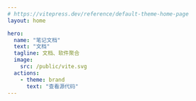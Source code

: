 ```yaml
---
# https://vitepress.dev/reference/default-theme-home-page
layout: home

hero:
  name: "笔记文档"
  text: "文档"
  tagline: 文档、软件聚合
  image: 
    src: /public/vite.svg
  actions: 
    - theme: brand
      text: "查看源代码"
---
```


